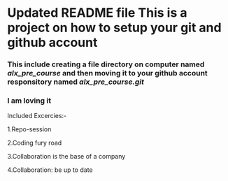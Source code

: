 ﻿# Updated README file This is a project on how to setup your git and github account
### This include creating a file directory on computer named *alx_pre_course* and then moving it to your github account responsitory named *alx_pre_course.git*
### I am loving it
Included Excercies:-

1.Repo-session

2.Coding fury road

3.Collaboration is the base of a company

4.Collaboration: be up to date

